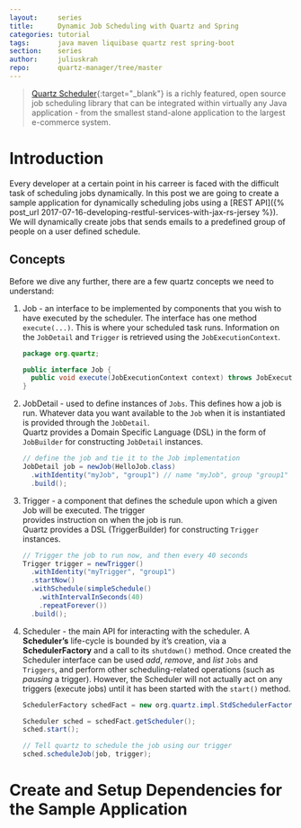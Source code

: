 ```yaml
---
layout:     series
title:      Dynamic Job Scheduling with Quartz and Spring
categories: tutorial
tags:       java maven liquibase quartz rest spring-boot
section:    series
author:     juliuskrah
repo:       quartz-manager/tree/master
---
```

> [Quartz Scheduler][Quartz]{:target="_blank"} is a richly featured, open source job scheduling library that can
  be integrated within virtually any Java application - from the smallest stand-alone application to the largest
  e-commerce system.

# Introduction
Every developer at a certain point in his carreer is faced with the difficult task of scheduling jobs dynamically. 
In this post we are going to create a sample application for dynamically scheduling jobs using a
[REST API]({% post_url 2017-07-16-developing-restful-services-with-jax-rs-jersey %}).  
We will dynamically create jobs that sends emails to a predefined group of people on a user defined schedule.

## Concepts
Before we dive any further, there are a few quartz concepts we need to understand:

1.    Job - an interface to be implemented by components that you wish to have executed by the scheduler. The 
      interface has one method `execute(...)`. This is where your scheduled task runs. Information on the 
      `JobDetail` and `Trigger` is retrieved using the `JobExecutionContext`.

      ```java
      package org.quartz;

      public interface Job {
        public void execute(JobExecutionContext context) throws JobExecutionException;
      }
       ```

2.    JobDetail - used to define instances of `Jobs`. This defines how a job is run. Whatever 
      data you want available to the `Job` when it is instantiated is provided through the `JobDetail`.  
      Quartz provides a Domain Specific Language (DSL) in the form of `JobBuilder` for constructing `JobDetail`
      instances.

      ```java
      // define the job and tie it to the Job implementation
      JobDetail job = newJob(HelloJob.class)
        .withIdentity("myJob", "group1") // name "myJob", group "group1"
        .build();
      ```

3.    Trigger - a component that defines the schedule upon which a given Job will be executed. The trigger  
      provides instruction on when the job is run.  
      Quartz provides a DSL (TriggerBuilder) for constructing `Trigger` instances.

      ```java
      // Trigger the job to run now, and then every 40 seconds
      Trigger trigger = newTrigger()
        .withIdentity("myTrigger", "group1")
        .startNow()
        .withSchedule(simpleSchedule()
          .withIntervalInSeconds(40)
          .repeatForever())            
        .build();
      ```

4.    Scheduler - the main API for interacting with the scheduler. A **Scheduler’s** life-cycle is bounded by it’s
      creation, via a **SchedulerFactory** and a call to its `shutdown()` method. Once created the Scheduler 
      interface can be used _add_, _remove_, and _list_ `Jobs` and `Triggers`, and perform other
      scheduling-related operations (such as _pausing_ a trigger). However, the Scheduler will not actually act on
      any triggers (execute jobs) until it has been started with the `start()` method.

      ```java
      SchedulerFactory schedFact = new org.quartz.impl.StdSchedulerFactory();

      Scheduler sched = schedFact.getScheduler();
      sched.start();

      // Tell quartz to schedule the job using our trigger
      sched.scheduleJob(job, trigger);
      ```

# Create and Setup Dependencies for the Sample Application


[Quartz]:               http://www.quartz-scheduler.org/